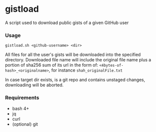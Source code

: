 # gistload

A script used to download public gists of a given GitHub user

### Usage

```gistload.sh <github-username> <dir>```

All files for all the user's gists will be downloaded into the specified directory. Downloaded file name will include the original file name plus a portion of
sha256 sum of its url in the form of:
`<4bytes-of-hash>_<originalname>`, for instance `shah_originalFile.txt`

In case target dir exists, is a git repo and contains unstaged changes, downloading will be aborted.

### Requirements

- bash 4+
- jq
- curl
- (optional) git

